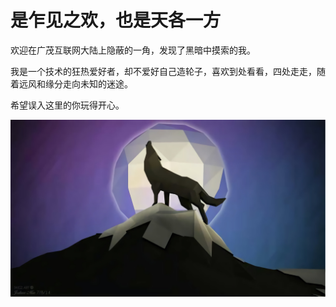 # 是乍见之欢，也是天各一方

欢迎在广茂互联网大陆上隐蔽的一角，发现了黑暗中摸索的我。

我是一个技术的狂热爱好者，却不爱好自己造轮子，喜欢到处看看，四处走走，随着远风和缘分走向未知的迷途。

希望误入这里的你玩得开心。

![Image](../public/images/v2-04601cb99586f8e4fb220686ed52b6a4_720w.jpg)
